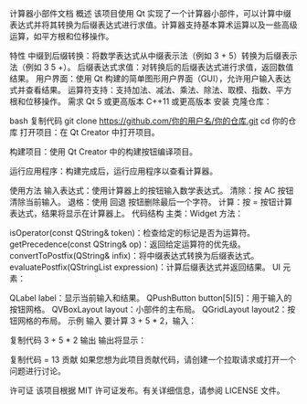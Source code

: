 计算器小部件文档
概述
该项目使用 Qt 实现了一个计算器小部件，可以计算中缀表达式并将其转换为后缀表达式进行求值。计算器支持基本算术运算以及一些高级运算，如平方根和位移操作。

特性
中缀到后缀转换：将数学表达式从中缀表示法（例如 3 + 5）转换为后缀表示法（例如 3 5 +）。
后缀表达式求值：对转换后的后缀表达式进行求值，返回数值结果。
用户界面：使用 Qt 构建的简单图形用户界面（GUI），允许用户输入表达式并查看结果。
运算符支持：支持加法、减法、乘法、除法、取模、指数、平方根和位移操作。
需求
Qt 5 或更高版本
C++11 或更高版本
安装
克隆仓库：

bash
复制代码
git clone https://github.com/你的用户名/你的仓库.git
cd 你的仓库
打开项目：在 Qt Creator 中打开项目。

构建项目：使用 Qt Creator 中的构建按钮编译项目。

运行应用程序：构建完成后，运行应用程序以查看计算器。

使用方法
输入表达式：使用计算器上的按钮输入数学表达式。
清除：按 AC 按钮清除当前输入。
退格：使用 回退 按钮删除最后一个字符。
计算：按 = 按钮计算表达式，结果将显示在计算器上。
代码结构
主类：Widget
方法：

isOperator(const QString& token)：检查给定的标记是否为运算符。
getPrecedence(const QString& op)：返回给定运算符的优先级。
convertToPostfix(QString& infix)：将中缀表达式转换为后缀表达式。
evaluatePostfix(QStringList expression)：计算后缀表达式并返回结果。
UI 元素：

QLabel label：显示当前输入和结果。
QPushButton button[5][5]：用于输入的按钮网格。
QVBoxLayout layout：小部件的主布局。
QGridLayout layout2：按钮网格的布局。
示例
输入
要计算 3 + 5 * 2，输入：

复制代码
3  +  5  *  2
输出
输出将显示：

复制代码
= 13
贡献
如果您想为此项目贡献代码，请创建一个拉取请求或打开一个问题进行讨论。

许可证
该项目根据 MIT 许可证发布。有关详细信息，请参阅 LICENSE 文件。
